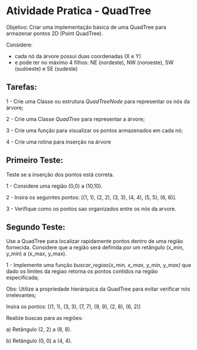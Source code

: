 # Atividade Pratica - QuadTree

Objetivo: Criar uma implementação básica de uma QuadTree para armazenar pontos 2D (Point QuadTree).

Considere:

* cada nó da árvore possui duas coordenadas (X e Y)
* e pode ter no máximo 4 filhos: NE (nordeste), NW (noroeste), SW (sudoeste) e SE (sudeste)

## Tarefas:

1 - Crie uma Classe ou estrutura _QuadTreeNode_ para representar os nós da árvore;

2 - Crie uma Classe _QuadTree_ para representar a árvore;

3 - Crie uma função para visualizar os pontos armazenados em cada nó;

4 - Crie uma rotina para inserção na árvore 

## Primeiro Teste:

Teste se a inserção dos pontos está correta.

1 - Considere uma região (0,0) a (10,10).

2 - Insira os seguintes pontos: [(1, 1), (2, 2), (3, 3), (4, 4), (5, 5), (6, 6)].

3 - Verifique como os pontos sao organizados entre os nós da arvore.

## Segundo Teste:

Use a QuadTree para localizar rapidamente pontos dentro de uma região fornecida.
Considere que a região será definida por um retângulo (x_min, y_min) a (x_max, y_max).

1 - Implemente uma função _buscar_regiao(x_min, x_max, y_min, y_max)_ que dado os limites da regiao retorna os pontos contidos na região especificada;

Obs: Utilize a propriedade hierárquica da QuadTree para evitar verificar nós irrelevantes;

Insira os pontos: [(1, 1), (3, 3), (7, 7), (9, 9), (2, 8), (6, 2)]

Realize buscas para as regiões:

a) Retângulo (2, 2) a (8, 8).

b) Retângulo (0, 0) a (4, 4).



